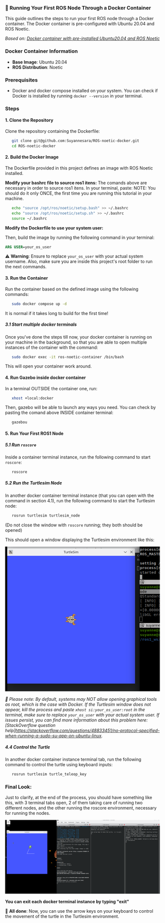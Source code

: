 ### 🚢 Running Your First ROS Node Through a Docker Container
This guide outlines the steps to run your first ROS node through a Docker container. The Docker container is pre-configured with Ubuntu 20.04 and ROS Noetic.

*Based on: [Docker container with pre-installed Ubuntu20.04 and ROS Noetic](https://medium.com/@sepideh.92sh/how-docker-revolutionizes-application-development-a-comprehensive-guide-for-beginners-fc2d3e53eb31)*

### Docker Container Information
- **Base Image**: Ubuntu 20.04
- **ROS Distribution**: Noetic

### Prerequisites
- Docker and docker compose installed on your system. You can check if Docker is installed by running `docker --version` in your terminal.

### Steps

#### 1. Clone the Repository
Clone the repository containing the Dockerfile:

```bash
   git clone git@github.com:Suyannesara/ROS-noetic-docker.git
   cd ROS-noetic-docker
```

#### 2. Build the Docker Image

The Dockerfile provided in this project defines an image with ROS Noetic installed.

**Modify your bashrc file to source ros1 itens:**
The comands above are necessary in order to source ros1 itens. In your terminal, paste:
NOTE: You should do it only ONCE, the first time you are running this tutorial in your machine.

```bash
   echo "source /opt/ros/noetic/setup.bash" >> ~/.bashrc
   echo "source /opt/ros/noetic/setup.sh" >> ~/.bashrc
   source ~/.bashrc
```

**Modify the Dockerfile to use your system user:**

Then, build the image by running the following command in your terminal:
```Dockerfile
ARG USER=your_os_user
```
⚠️ **Warning**: Ensure to replace `your_os_user` with your actual system username. Also, make sure you are inside this project's root folder to run the next commands.

#### 3. Run the Container

Run the container based on the defined image using the following commands:

```bash
   sudo docker compose up -d
```
It is normal if it takes long to build for the first time!

##### 3.1 Start multiple docker terminals

Once you've done the steps till now, your docker container is running on your machine in the background, so that you are able to open multiple instances of the container with the command:

```bash
   sudo docker exec -it ros-noetic-container /bin/bash
```

This will open your container work around.


#### 4. Run Gazebo inside docker container
In a terminal OUTSIDE the container one, run:
```bash
   xhost +local:docker
```

Then, gazebo will be able to launch any ways you need. You can check by pasting the comand above INSIDE container terminal:
```bash
   gazebou
```

#### 5. Run Your First ROS1 Node

##### 5.1 Run `roscore`
Inside a container terminal instance, run the following command to start `roscore`:

```bash
   roscore
```

##### 5.2 Run the Turtlesim Node
In another docker container terminal instance (that you can open with the command in section 4.1), run the following command to start the Turtlesim node:

```bash
   rosrun turtlesim turtlesim_node
```

(Do not close the window with `roscore` running; they both should be opened)


This should open a window displaying the Turtlesim environment like this:

![Turtlesim window](./turtlesimWindow.png)


*🛑 Please note: By default, systems may NOT allow opening graphical tools as root, which is the case with Docker. If the Turtlesim window does not appear, kill the process and paste `xhost si:your_os_user:root` in the terminal, make sure to replace `your_os_user` with your actual system user. If issues persist, you can find more information about this problem here: [StackOverflow question help]https://stackoverflow.com/questions/48833451/no-protocol-specified-when-running-a-sudo-su-app-on-ubuntu-linux.*

##### 4.4 Control the Turtle
In another docker container instance terminal tab, run the following command to control the turtle using keyboard inputs:

```bash
   rosrun turtlesim turtle_teleop_key
```

### Final Look:

Just to clarify, at the end of the process, you should have something like this, with 3 terminal tabs open, 2 of them taking care of running two different nodes, and the other running the roscore environment, necessary for running the nodes.

![Final Look](finalLook.png)

**You can exit each docker terminal instance by typing "exit"**

🎉 **All done**: Now, you can use the arrow keys on your keyboard to control the movement of the turtle in the Turtlesim environment.